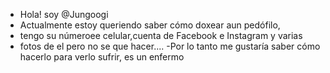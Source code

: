 -  Hola! soy @Jungoogi
- Actualmente estoy queriendo saber cómo doxear aun pedófilo,
- tengo su númeroee celular,cuenta de Facebook e Instagram y varias 
- fotos de el pero no se que hacer....
-Por lo tanto me gustaría saber cómo hacerlo para verlo sufrir, es un
enfermo
